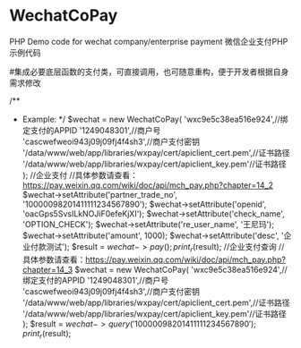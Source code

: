 # WechatCoPay
PHP Demo code for wechat company/enterprise payment 微信企业支付PHP示例代码

#集成必要底层函数的支付类，可直接调用，也可随意重构，便于开发者根据自身需求修改

/**
 * Example:
 */
$wechat = new WechatCoPay(
		           'wxc9e5c38ea516e924',//绑定支付的APPID
			   '1249048301',//商户号
			   'cascwefweoi943j09j09fj4f4sh3',//商户支付密钥
		           '/data/www/web/app/libraries/wxpay/cert/apiclient_cert.pem',//证书路径
			   '/data/www/web/app/libraries/wxpay/cert/apiclient_key.pem'//证书路径
		          );
//企业支付
//具体参数请查看：https://pay.weixin.qq.com/wiki/doc/api/mch_pay.php?chapter=14_2
$wechat->setAttribute('partner_trade_no', '10000098201411111234567890');
$wechat->setAttribute('openid', 'oacGps5SvsILkNOJiF0efeKjXI');
$wechat->setAttribute('check_name', 'OPTION_CHECK');
$wechat->setAttribute('re_user_name', '王尼玛');
$wechat->setAttribute('amount', 1000);
$wechat->setAttribute('desc', '企业付款测试');
$result = $wechat->pay();
print_r($result);
//企业支付查询
//具体参数请查看：https://pay.weixin.qq.com/wiki/doc/api/mch_pay.php?chapter=14_3
$wechat = new WechatCoPay(
		           'wxc9e5c38ea516e924',//绑定支付的APPID
			   '1249048301',//商户号
			   'cascwefweoi943j09j09fj4f4sh3',//商户支付密钥
		           '/data/www/web/app/libraries/wxpay/cert/apiclient_cert.pem',//证书路径
			   '/data/www/web/app/libraries/wxpay/cert/apiclient_key.pem'//证书路径
		          );
$result = $wechat->query('10000098201411111234567890');
print_r($result);
